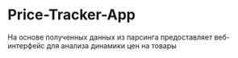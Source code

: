 ﻿# Price-Tracker-App

На основе полученных данных из парсинга предоставляет веб-интерфейс для анализа динамики цен на товары
